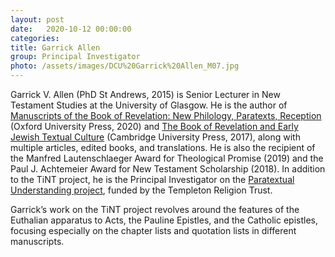 ```yaml
---
layout: post
date:   2020-10-12 00:00:00
categories:
title: Garrick Allen
group: Principal Investigator
photo: /assets/images/DCU%20Garrick%20Allen_M07.jpg
---
```


Garrick V. Allen (PhD St Andrews, 2015) is Senior Lecturer in New Testament Studies at the University of Glasgow. He is the author of [Manuscripts of the Book of Revelation: New Philology, Paratexts, Reception](https://global.oup.com/academic/product/manuscripts-of-the-book-of-revelation-9780198849056?cc=gb&lang=en&) (Oxford University Press, 2020) and [The Book of Revelation and Early Jewish Textual Culture](https://www.cambridge.org/gb/academic/subjects/religion/biblical-studies-new-testament/book-revelation-and-early-jewish-textual-culture?format=HB) (Cambridge University Press, 2017), along with multiple articles, edited books, and translations. He is also the recipient of the Manfred Lautenschlaeger Award for Theological Promise (2019) and the Paul J. Achtemeier Award for New Testament Scholarship (2018). In addition to the TiNT project, he is the Principal Investigator on the [Paratextual Understanding project](https://www.youtube.com/watch?v=UIykXTuZ5nE), funded by the Templeton Religion Trust.

Garrick’s work on the TiNT project revolves around the features of the Euthalian apparatus to Acts, the Pauline Epistles, and the Catholic epistles, focusing especially on the chapter lists and quotation lists in different manuscripts.